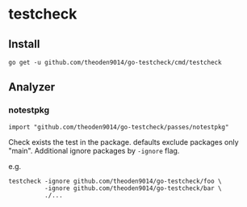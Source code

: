 # testcheck

## Install
```
go get -u github.com/theoden9014/go-testcheck/cmd/testcheck
```

## Analyzer

### notestpkg
```
import "github.com/theoden9014/go-testcheck/passes/notestpkg"
```

Check exists the test in the package. defaults exclude packages only "main".
Additional ignore packages by `-ignore` flag.

e.g.
```
testcheck -ignore github.com/theoden9014/go-testcheck/foo \
          -ignore github.com/theoden9014/go-testcheck/bar \
          ./...
```
